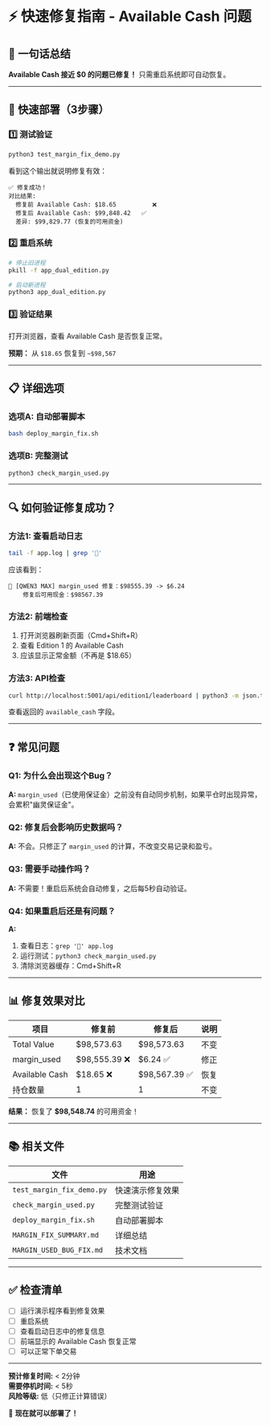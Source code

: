 # ⚡ 快速修复指南 - Available Cash 问题

## 🎯 一句话总结

**Available Cash 接近 $0 的问题已修复！** 只需重启系统即可自动恢复。

---

## 🚀 快速部署（3步骤）

### 1️⃣ 测试验证

```bash
python3 test_margin_fix_demo.py
```

看到这个输出就说明修复有效：
```
✅ 修复成功！
对比结果:
  修复前 Available Cash: $18.65          ❌
  修复后 Available Cash: $99,848.42   ✅
  差异: $99,829.77 (恢复的可用资金)
```

### 2️⃣ 重启系统

```bash
# 停止旧进程
pkill -f app_dual_edition.py

# 启动新进程
python3 app_dual_edition.py
```

### 3️⃣ 验证结果

打开浏览器，查看 Available Cash 是否恢复正常。

**预期：** 从 `$18.65` 恢复到 `~$98,567`

---

## 📋 详细选项

### 选项A: 自动部署脚本

```bash
bash deploy_margin_fix.sh
```

### 选项B: 完整测试

```bash
python3 check_margin_used.py
```

---

## 🔍 如何验证修复成功？

### 方法1: 查看启动日志

```bash
tail -f app.log | grep '🔧'
```

应该看到：
```
🔧 [QWEN3 MAX] margin_used 修复：$98555.39 -> $6.24
    修复后可用现金：$98567.39
```

### 方法2: 前端检查

1. 打开浏览器刷新页面（Cmd+Shift+R）
2. 查看 Edition 1 的 Available Cash
3. 应该显示正常金额（不再是 $18.65）

### 方法3: API检查

```bash
curl http://localhost:5001/api/edition1/leaderboard | python3 -m json.tool
```

查看返回的 `available_cash` 字段。

---

## ❓ 常见问题

### Q1: 为什么会出现这个Bug？

**A:** `margin_used`（已使用保证金）之前没有自动同步机制，如果平仓时出现异常，会累积"幽灵保证金"。

### Q2: 修复后会影响历史数据吗？

**A:** 不会。只修正了 `margin_used` 的计算，不改变交易记录和盈亏。

### Q3: 需要手动操作吗？

**A:** 不需要！重启后系统会自动修复，之后每5秒自动验证。

### Q4: 如果重启后还是有问题？

**A:** 
1. 查看日志：`grep '🔧' app.log`
2. 运行测试：`python3 check_margin_used.py`
3. 清除浏览器缓存：Cmd+Shift+R

---

## 📊 修复效果对比

| 项目 | 修复前 | 修复后 | 说明 |
|------|--------|--------|------|
| Total Value | $98,573.63 | $98,573.63 | 不变 |
| margin_used | $98,555.39 ❌ | $6.24 ✅ | 修正 |
| Available Cash | $18.65 ❌ | $98,567.39 ✅ | 恢复 |
| 持仓数量 | 1 | 1 | 不变 |

**结果：** 恢复了 **$98,548.74** 的可用资金！

---

## 📚 相关文件

| 文件 | 用途 |
|------|------|
| `test_margin_fix_demo.py` | 快速演示修复效果 |
| `check_margin_used.py` | 完整测试验证 |
| `deploy_margin_fix.sh` | 自动部署脚本 |
| `MARGIN_FIX_SUMMARY.md` | 详细总结 |
| `MARGIN_USED_BUG_FIX.md` | 技术文档 |

---

## ✅ 检查清单

- [ ] 运行演示程序看到修复效果
- [ ] 重启系统
- [ ] 查看启动日志中的修复信息
- [ ] 前端显示的 Available Cash 恢复正常
- [ ] 可以正常下单交易

---

**预计修复时间:** < 2分钟  
**需要停机时间:** < 5秒  
**风险等级:** 低（只修正计算错误）

🎉 **现在就可以部署了！**

